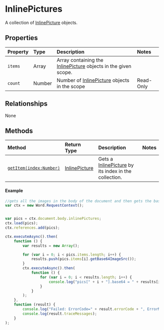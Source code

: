 # InlinePictures

A collection of [InlinePicture](inlinePicture.md) objects. 


## Properties

| Property         | Type    |Description|Notes |
|:-----------------|:--------|:----------|:-----|
|`items`|  Array |Array containing the [InlinePicture](inlinePicture.md) objects in the given scope. ||
|`count`|  Number |Number of [InlinePicture](inlinePicture.md) objects  in the scope |Read-Only|



## Relationships
None  

## Methods


| Method     | Return Type    |Description|Notes  |
|:-----------------|:--------|:----------|:------|
|[`getItem(index:Number)`](#getitem)| [InlinePicture](inlinePicture.md)   | Gets a [InlinePicture](inlinePicture.md) by its index in the collection. || 


  



#### Example
```js
//gets all the images in the body of the document and then gets the base64 for each.
var ctx = new Word.RequestContext();


var pics = ctx.document.body.inlinePictures;
ctx.load(pics);
ctx.references.add(pics);

ctx.executeAsync().then(
    function () {
        var results = new Array();

        for (var i = 0; i < pics.items.length; i++) {
            results.push(pics.items[i].getBase64ImageSrc());
        }
        ctx.executeAsync().then(
            function () {
                for (var i = 0; i < results.length; i++) {
                    console.log("pics[" + i + "].base64 = " + results[i].value);
                }
            }
        );
    },
    function (result) {
        console.log("Failed: ErrorCode=" + result.errorCode + ", ErrorMessage=" + result.errorMessage);
        console.log(result.traceMessages);
    }
);

```




